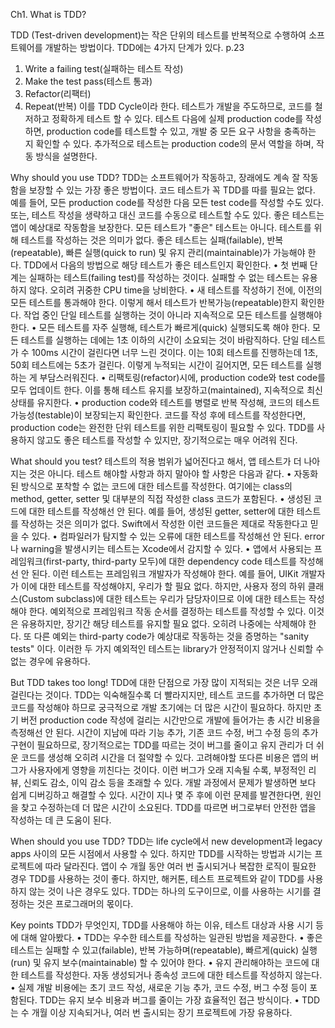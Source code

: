 Ch1. What is TDD?

TDD (Test-driven development)는 작은 단위의 테스트를 반복적으로 수행하여 소프트웨어를 개발하는 방법이다. TDD에는 4가지 단계가 있다. p.23
 1. Write a failing test(실패하는 테스트 작성)
 2. Make the test pass(테스트 통과)
 3. Refactor(리팩터)
 4. Repeat(반복)
이를 TDD Cycle이라 한다. 테스트가 개발을 주도하므로, 코드를 철저하고 정확하게 테스트 할 수 있다.
테스트 다음에 실제 production code를 작성하면, production code를 테스트할 수 있고, 개발 중 모든 요구 사항을 충족하는 지 확인할 수 있다.
추가적으로 테스트는 production code의 문서 역할을 하며, 작동 방식을 설명한다.




Why should you use TDD?
TDD는 소프트웨어가 작동하고, 장래에도 계속 잘 작동함을 보장할 수 있는 가장 좋은 방법이다. 코드 테스트가 꼭 TDD를 따를 필요는 없다. 
예를 들어, 모든 production code를 작성한 다음 모든 test code를 작성할 수도 있다. 
또는, 테스트 작성을 생략하고 대신 코드를 수동으로 테스트할 수도 있다. 
좋은 테스트는 앱이 예상대로 작동함을 보장한다. 모든 테스트가 "좋은" 테스트는 아니다. 테스트를 위해 테스트를 작성하는 것은 의미가 없다. 
좋은 테스트는 실패(failable), 반복(repeatable), 빠른 실행(quick to run) 및 유지 관리(maintainable)가 가능해야 한다.
TDD에서 다음의 방법으로 해당 테스트가 좋은 테스트인지 확인한다.
    • 첫 번째 단계는 실패하는 테스트(failing test)를 작성하는 것이다. 실패할 수 없는 테스트는 유용하지 않다. 오히려 귀중한 CPU time을 낭비한다.
    • 새 테스트를 작성하기 전에, 이전의 모든 테스트를 통과해야 한다. 이렇게 해서 테스트가 반복가능(repeatable)한지 확인한다. 
        작업 중인 단일 테스트를 실행하는 것이 아니라 지속적으로 모든 테스트를 실행해야 한다.
    • 모든 테스트를 자주 실행해, 테스트가 빠르게(quick) 실행되도록 해야 한다. 모든 테스트를 실행하는 데에는 1초 이하의 시간이 소요되는 것이 바람직하다.
        단일 테스트가 수 100ms 시간이 걸린다면 너무 느린 것이다. 이는 10회 테스트를 진행하는데 1초, 50회 테스트에는 5초가 걸린다.
        이렇게 누적되는 시간이 길어지면, 모든 테스트를 실행하는 게 부담스러워진다.
    • 리팩토링(refactor)시에, production code와 test code를 모두 업데이트 한다. 이를 통해 테스트 유지를 보장하고(maintained), 지속적으로 최신 상태를 유지한다.
    • production code와 테스트를 병렬로 반복 작성해, 코드의 테스트 가능성(testable)이 보장되는지 확인한다. 
        코드를 작성 후에 테스트를 작성한다면, production code는 완전한 단위 테스트를 위한 리팩토링이 필요할 수 있다.
TDD를 사용하지 않고도 좋은 테스트를 작성할 수 있지만, 장기적으로는 매우 어려워 진다.




What should you test?
테스트의 적용 범위가 넓어진다고 해서, 앱 테스트가 더 나아지는 것은 아니다. 테스트 해야할 사항과 하지 말아야 할 사항은 다음과 같다.
    • 자동화된 방식으로 포착할 수 없는 코드에 대한 테스트를 작성한다. 여기에는 class의 method, getter, setter 및 대부분의 직접 작성한 class 코드가 포함된다.
    • 생성된 코드에 대한 테스트를 작성해선 안 된다. 
        예를 들어, 생성된 getter, setter에 대한 테스트를 작성하는 것은 의미가 없다. Swift에서 작성한 이런 코드들은 제대로 작동한다고 믿을 수 있다.
    • 컴파일러가 탐지할 수 있는 오류에 대한 테스트를 작성해선 안 된다. error나 warning을 발생시키는 테스트는 Xcode에서 감지할 수 있다.
    • 앱에서 사용되는 프레임워크(first-party, third-party 모두)에 대한 dependency code 테스트를 작성해선 안 된다. 
        이런 테스트는 프레임워크 개발자가 작성해야 한다. 
        예를 들어, UIKit 개발자가 이에 대한 테스트를 작성해야지, 우리가 할 필요 없다. 
        하지만, 사용자 정의 하위 클래스(Custom subclass)에 대한 테스트는 우리가 담당자이므로 이에 대한 테스트는 작성해야 한다.
예외적으로 프레임워크 작동 순서를 결정하는 테스트를 작성할 수 있다. 이것은 유용하지만, 장기간 해당 테스트를 유지할 필요 없다. 오히려 나중에는 삭제해야 한다.
또 다른 예외는 third-party code가 예상대로 작동하는 것을 증명하는 "sanity tests" 이다. 
이러한 두 가지 예외적인 테스트는 library가 안정적이지 않거나 신뢰할 수 없는 경우에 유용하다.




But TDD takes too long!
TDD에 대한 단점으로 가장 많이 지적되는 것은 너무 오래 걸린다는 것이다. 
TDD는 익숙해질수록 더 빨라지지만, 테스트 코드를 추가하면 더 많은 코드를 작성해야 하므로 궁극적으로 개발 초기에는 더 많은 시간이 필요하다. 
하지만 초기 버전 production code 작성에 걸리는 시간만으로 개발에 들어가는 총 시간 비용을 측정해선 안 된다. 
시간이 지남에 따라 기능 추가, 기존 코드 수정, 버그 수정 등의 추가 구현이 필요하므로, 장기적으로는 TDD를 따르는 것이 
버그를 줄이고 유지 관리가 더 쉬운 코드를 생성해 오히려 시간을 더 절약할 수 있다. 
고려해야할 또다른 비용은 앱의 버그가 사용자에게 영향을 끼친다는 것이다. 이런 버그가 오래 지속될 수록, 부정적인 리뷰, 신뢰도 감소, 이익 감소 등을 초래할 수 있다.
개발 과정에서 문제가 발생하면 보다 쉽게 디버깅하고 해결할 수 있다. 시간이 지나 몇 주 후에 이런 문제를 발견한다면, 원인을 찾고 수정하는데 더 많은 시간이 소요된다.
TDD를 따르면 버그로부터 안전한 앱을 작성하는 데 큰 도움이 된다.




When should you use TDD?
TDD는 life cycle에서 new development과 legacy apps 사이의 모든 시점에서 사용할 수 있다. 하지만 TDD를 시작하는 방법과 시기는 프로젝트에 따라 달라진다.
앱이 수 개월 동안 여러 번 출시되거나 복잡한 로직이 필요한 경우 TDD를 사용하는 것이 좋다. 하지만, 해커톤, 테스트 프로젝트와 같이 TDD를 사용하지 않는 것이 나은 경우도 있다.
TDD는 하나의 도구이므로, 이를 사용하는 시기를 결정하는 것은 프로그래머의 몫이다.




Key points
TDD가 무엇인지, TDD를 사용해야 하는 이유, 테스트 대상과 사용 시기 등에 대해 알아봤다.
    • TDD는 우수한 테스트를 작성하는 일관된 방법을 제공한다.
    • 좋은 테스트는 실패할 수 있고(failable), 반복 가능하며(repeatable), 빠르게(quick) 실행(run) 및 유지 보수(maintainable) 할 수 있어야 한다.
    • 유지 관리해야하는 코드에 대한 테스트를 작성한다. 자동 생성되거나 종속성 코드에 대한 테스트를 작성하지 않는다.
    • 실제 개발 비용에는 초기 코드 작성, 새로운 기능 추가, 코드 수정, 버그 수정 등이 포함된다. TDD는 유지 보수 비용과 버그를 줄이는 가장 효율적인 접근 방식이다.
    • TDD는 수 개월 이상 지속되거나, 여러 번 출시되는 장기 프로젝트에 가장 유용하다.
